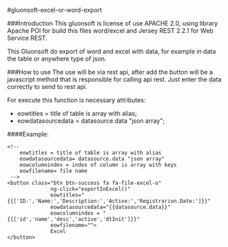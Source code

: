 #gluonsoft-excel-or-word-export

###Introduction
This gluonsoft is license of use APACHE 2.0, using library Apache POI for build this files word/excel and Jersey REST 2.2.1 for Web Service REST.

This Gluonsoft  do export of word and excel with data, for example in data the table or anywhere type of json.

###How to use
The use will be via rest api, after add the button will be a javascript method that is responsible for calling api rest.
Just enter the data correctly to send to rest api.

For execute this function is necessary attributes:
- eowtitles = title of table is array with alias;
- eowdatasourcedata = datasource.data "json array";

####Example:
```
<!-- 
    eowtitles = title of table is array with alias
    eowdatasourcedata= datasource.data "json array"
    eowcolumnindex = index of column is array with keys
    eowfilename= file name 
 -->
<button class="btn btn-success fa fa-file-excel-o"
              ng-click="exportInExcel()"
              eowtitles="{{['ID:','Name:','Description:','Active:','Registrarion.Date:']}}"
              eowdatasourcedata="{{datasource.data}}"
              eowcolumnindex = "{{['id','name','desc','active','dtInit']}}"
              eowfilename="">
              Excel
</button>

```

